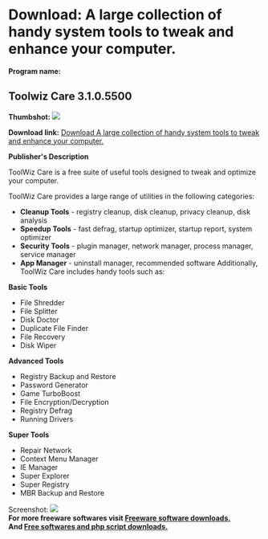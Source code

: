 # Download: A large collection of handy system tools to tweak and enhance your computer.

**Program name:**

## Toolwiz Care 3.1.0.5500

  
**Thumbshot:** ![](http://www.freewarefiles.com/screenshot/toolwizcare_md.jpg)   
  
**Download link:** [Download A large collection of handy system tools to tweak and enhance your computer.](http://freesoftwares.boysofts.com/Toolwiz-Care_program_90539.html)  
  


**Publisher's Description**  
  


ToolWiz Care is a free suite of useful tools designed to tweak and optimize your computer. 

ToolWiz Care provides a large range of utilities in the following categories:

  * **Cleanup Tools** \- registry cleanup, disk cleanup, privacy cleanup, disk analysis 
  * **Speedup Tools** \- fast defrag, startup optimizer, startup report, system optimizer 
  * **Security Tools** \- plugin manager, network manager, process manager, service manager 
  * **App Manager** \- uninstall manager, recommended software 
Additionally, ToolWiz Care includes handy tools such as: 

**Basic Tools**

  * File Shredder 
  * File Splitter 
  * Disk Doctor 
  * Duplicate File Finder 
  * File Recovery 
  * Disk Wiper 

**Advanced Tools**

  * Registry Backup and Restore 
  * Password Generator 
  * Game TurboBoost 
  * File Encryption/Decryption 
  * Registry Defrag 
  * Running Drivers 

**Super Tools**

  * Repair Network 
  * Context Menu Manager 
  * IE Manager 
  * Super Explorer 
  * Super Registry 
  * MBR Backup and Restore 

  
  
Screenshot: ![](http://www.freewarefiles.com/screenshot/toolwizcare.jpg)   
**For more freeware softwares visit [Freeware software downloads.](http://freesoftwares.boysofts.com/)**   
**And [Free softwares and php script downloads.](http://www.boysofts.com/)**
